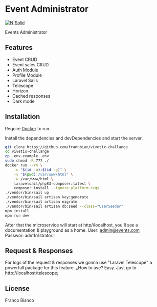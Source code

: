 # Event Administrator

[![N|Solid](https://camo.githubusercontent.com/316ccceb2c875497ee2197622c2040a241b8afe4ff78ab7cc0161ee2a644b8a3/68747470733a2f2f696d672e736869656c64732e696f2f62616467652f4c61726176656c2d4646324432303f7374796c653d666f722d7468652d6261646765266c6f676f3d6c61726176656c266c6f676f436f6c6f723d7768697465)](https://laravel.com/)

Events Administrator

## Features

- Event CRUD
- Event sales CRUD
- Auth Module
- Profile Module
- Laravel Sails
- Telescope
- Horizon
- Cached responses
- Dark mode

## Installation

Require [Docker](https://www.docker.com/) to run.

Install the dependencies and devDependencies and start the server.

```sh
git clone https://github.com/frannbian/vivetix-challange
cd vivetix-challange
cp .env.example .env
sudo chmod -R 777 ./
docker run --rm \
    -u "$(id -u):$(id -g)" \
    -v "$(pwd):/var/www/html" \
    -w /var/www/html \
    laravelsail/php83-composer:latest \
    composer install --ignore-platform-reqs
./vendor/bin/sail up
./vendor/bin/sail artisan key:generate
./vendor/bin/sail artisan migrate
./vendor/bin/sail artisan db:seed --class="UserSeeder"
npm install
npm run dev

```
After that the microservice will start at http//localhost, you'll see a documentation & playground as a home.
User: admin@events.com
Passwor: adm1n1strator.!

## Request & Responses 
For logs of the request & responses we gonna use "Laravel Telescope" a powerfull package for this feature.
¿How to use? Easy. Just go to http://localhost/telescope;

## License

Franco Bianco
